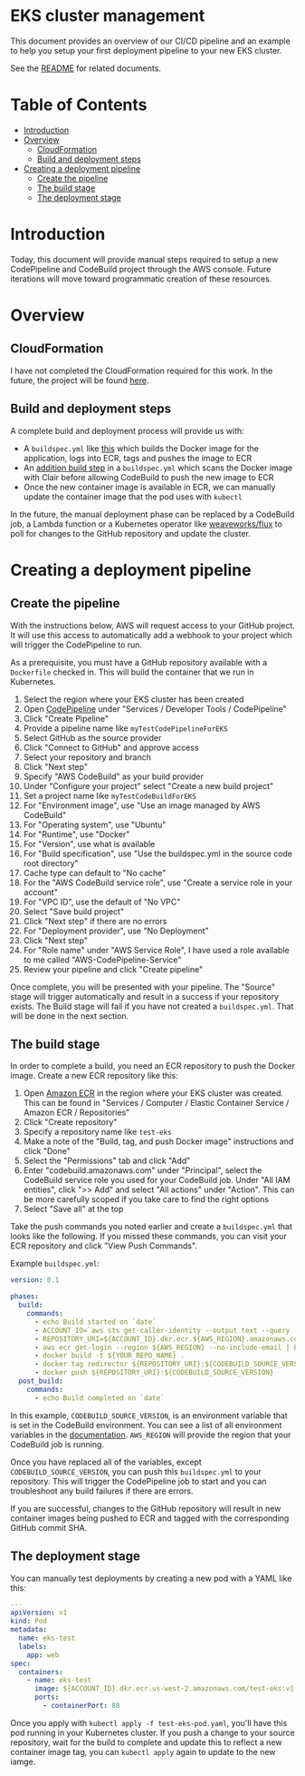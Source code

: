 # EKS cluster management

This document provides an overview of our CI/CD pipeline and an example to help you setup your first deployment pipeline to your new EKS cluster.

See the [README](/README.md) for related documents.

# Table of Contents

- [Introduction](#toc-introduction)
- [Overview](#toc-overview)
  - [CloudFormation](#toc-cloudformation)
  - [Build and deployment steps](#toc-build-and-deploy)
- [Creating a deployment pipeline](#toc-first-pipeline)
  - [Create the pipeline](#toc-codepipeline-resources)
  - [The build stage](#toc-build)
  - [The deployment stage](#toc-deploy)

# <a id="toc-introduction"></a>Introduction

Today, this document will provide manual steps required to setup a new CodePipeline and CodeBuild project through the AWS console. Future iterations will move toward programmatic creation of these resources.

# <a id="toc-overview"></a>Overview

## <a id="toc-cloudformation"></a>CloudFormation

I have not completed the CloudFormation required for this work. In the future, the project will be found [here](https://github.com/mozilla-iam/aws-codepipeline-cloudformation).

## <a id="toc-build-and-deploy"></a>Build and deployment steps

A complete build and deployment process will provide us with:

- A `buildspec.yml` like [this](https://github.com/mozilla/mozmoderator/blob/helm-example/buildspec.yml) which builds the Docker image for the application, logs into ECR, tags and pushes the image to ECR
- An [addition build step](https://github.com/mozilla-iam/aws-codepipeline-cloudformation/issues/3#issuecomment-395279934) in a `buildspec.yml` which scans the Docker image with Clair before allowing CodeBuild to push the new image to ECR
- Once the new container image is available in ECR, we can manually update the container image that the pod uses with `kubectl`

In the future, the manual deployment phase can be replaced by a CodeBuild job, a Lambda function or a Kubernetes operator like [weaveworks/flux](https://github.com/weaveworks/flux) to poll for changes to the GitHub repository and update the cluster.

# <a id="toc-first-pipeline"></a>Creating a deployment pipeline

## <a id="toc-codepipeline-resources"></a>Create the pipeline

With the instructions below, AWS will request access to your GitHub project. It will use this access to automatically add a webhook to your project which will trigger the CodePipeline to run.

As a prerequisite, you must have a GitHub repository available with a `Dockerfile` checked in. This will build the container that we run in Kubernetes.

1. Select the region where your EKS cluster has been created
2. Open [CodePipeline](https://us-west-2.console.aws.amazon.com/codepipeline/home?region=us-west-2#/dashboard) under "Services / Developer Tools / CodePipeline"
3. Click "Create Pipeline"
4. Provide a pipeline name like `myTestCodePipelineForEKS`
5. Select GitHub as the source provider
6. Click "Connect to GitHub" and approve access
7. Select your repository and branch
8. Click "Next step"
9. Specify "AWS CodeBuild" as your build provider
10. Under "Configure your project" select "Create a new build project"
11. Set a project name like `myTestCodeBuildForEKS`
12. For "Environment image", use "Use an image managed by AWS CodeBuild"
13. For "Operating system", use "Ubuntu"
14. For "Runtime", use "Docker"
15. For "Version", use what is available
16. For "Build specification", use "Use the buildspec.yml in the source code root directory"
17. Cache type can default to "No cache"
18. For the "AWS CodeBuild service role", use "Create a service role in your account"
19. For "VPC ID", use the default of "No VPC"
20. Select "Save build project"
21. Click "Next step" if there are no errors
22. For "Deployment provider", use "No Deployment"
23. Click "Next step"
24. For "Role name" under "AWS Service Role", I have used a role available to me called "AWS-CodePipeline-Service"
25. Review your pipeline and click "Create pipeline"

Once complete, you will be presented with your pipeline. The "Source" stage will trigger automatically and result in a success if your repository exists. The Build stage will fail if you have not created a `buildspec.yml`. That will be done in the next section.

## <a id="toc-build"></a>The build stage

In order to complete a build, you need an ECR repository to push the Docker image. Create a new ECR repository like this:

1. Open [Amazon ECR](https://us-west-2.console.aws.amazon.com/ecs/home?region=us-west-2#/repositories) in the region where your EKS cluster was created. This can be found in "Services / Computer / Elastic Container Service / Amazon ECR / Repositories"
2. Click "Create repository"
3. Specify a repository name like `test-eks`
4. Make a note of the "Build, tag, and push Docker image" instructions and click "Done"
5. Select the "Permissions" tab and click "Add"
6. Enter "codebuild.amazonaws.com" under "Principal", select the CodeBuild service role you used for your CodeBuild job. Under "All IAM entities", click ">> Add" and select "All actions" under "Action". This can be more carefully scoped if you take care to find the right options
7. Select "Save all" at the top

Take the push commands you noted earlier and create a `buildspec.yml` that looks like the following. If you missed these commands, you can visit your ECR repository and click "View Push Commands".

Example `buildspec.yml`:

```yaml
version: 0.1

phases:
  build:
    commands:
      - echo Build started on `date`
      - ACCOUNT_ID=`aws sts get-caller-identity --output text --query 'Account'`
      - REPOSITORY_URI=${ACCOUNT_ID}.dkr.ecr.${AWS_REGION}.amazonaws.com/${YOUR_REPO_NAME}
      - aws ecr get-login --region ${AWS_REGION} --no-include-email | bash
      - docker build -t ${YOUR_REPO_NAME} .
      - docker tag redirector ${REPOSITORY_URI}:${CODEBUILD_SOURCE_VERSION}
      - docker push ${REPOSITORY_URI}:${CODEBUILD_SOURCE_VERSION}
  post_build:
    commands:
      - echo Build completed on `date`
```

In this example, `CODEBUILD_SOURCE_VERSION`, is an environment variable that is set in the CodeBuild environment. You can see a list of all environment variables in the [documentation](https://docs.aws.amazon.com/codebuild/latest/userguide/build-env-ref-env-vars.html). `AWS_REGION` will provide the region that your CodeBuild job is running.

Once you have replaced all of the variables, except `CODEBUILD_SOURCE_VERSION`, you can push this `buildspec.yml` to your repository. This will trigger the CodePipeline job to start and you can troubleshoot any build failures if there are errors.

If you are successful, changes to the GitHub repository will result in new container images being pushed to ECR and tagged with the corresponding GitHub commit SHA.

## <a id="toc-deploy"></a> The deployment stage

You can manually test deployments by creating a new pod with a YAML like this:

```yaml
---
apiVersion: v1
kind: Pod
metadata:
  name: eks-test
  labels:
    app: web
spec:
  containers:
    - name: eks-test
      image: ${ACCOUNT_ID}.dkr.ecr.us-west-2.amazonaws.com/test-eks:v1
      ports:
        - containerPort: 88
```

Once you apply with `kubectl apply -f test-eks-pod.yaml`, you'll have this pod running in your Kubernetes cluster. If you push a change to your source repository, wait for the build to complete and update this to reflect a new container image tag, you can `kubectl apply` again to update to the new iamge.